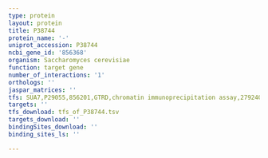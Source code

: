 ```yaml
---
type: protein
layout: protein
title: P38744
protein_name: '-'
uniprot_accession: P38744
ncbi_gene_id: '856368'
organism: Saccharomyces cerevisiae
function: target gene
number_of_interactions: '1'
orthologs: ''
jaspar_matrices: ''
tfs: SUA7,P29055,856201,GTRD,chromatin immunoprecipitation assay,27924024%5Buid%5D,No
targets: ''
tfs_download: tfs_of_P38744.tsv
targets_download: ''
bindingSites_download: ''
binding_sites_ls: ''

---
```

